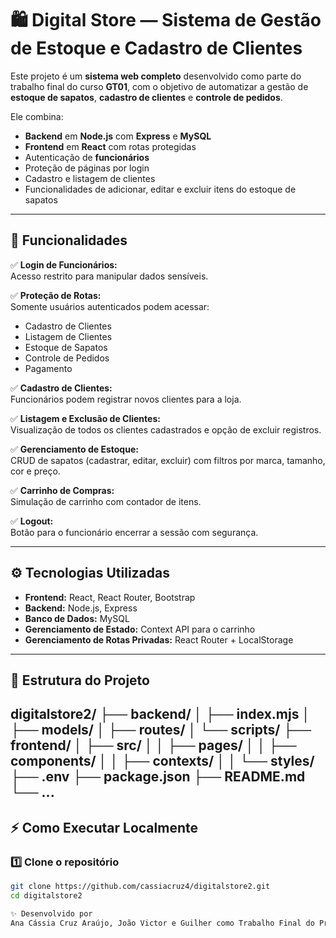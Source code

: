 # 🛍️ Digital Store — Sistema de Gestão de Estoque e Cadastro de Clientes

Este projeto é um **sistema web completo** desenvolvido como parte do trabalho final do curso **GT01**, com o objetivo de automatizar a gestão de **estoque de sapatos**, **cadastro de clientes** e **controle de pedidos**.  

Ele combina:
- **Backend** em **Node.js** com **Express** e **MySQL**
- **Frontend** em **React** com rotas protegidas
- Autenticação de **funcionários**
- Proteção de páginas por login
- Cadastro e listagem de clientes
- Funcionalidades de adicionar, editar e excluir itens do estoque de sapatos

---

## 🚀 **Funcionalidades**

✅ **Login de Funcionários:**  
Acesso restrito para manipular dados sensíveis.  

✅ **Proteção de Rotas:**  
Somente usuários autenticados podem acessar:
- Cadastro de Clientes
- Listagem de Clientes
- Estoque de Sapatos
- Controle de Pedidos
- Pagamento

✅ **Cadastro de Clientes:**  
Funcionários podem registrar novos clientes para a loja.  

✅ **Listagem e Exclusão de Clientes:**  
Visualização de todos os clientes cadastrados e opção de excluir registros.

✅ **Gerenciamento de Estoque:**  
CRUD de sapatos (cadastrar, editar, excluir) com filtros por marca, tamanho, cor e preço.

✅ **Carrinho de Compras:**  
Simulação de carrinho com contador de itens.

✅ **Logout:**  
Botão para o funcionário encerrar a sessão com segurança.

---

## ⚙️ **Tecnologias Utilizadas**

- **Frontend:** React, React Router, Bootstrap
- **Backend:** Node.js, Express
- **Banco de Dados:** MySQL
- **Gerenciamento de Estado:** Context API para o carrinho
- **Gerenciamento de Rotas Privadas:** React Router + LocalStorage

---

## 📂 **Estrutura do Projeto**

digitalstore2/
├── backend/
│ ├── index.mjs
│ ├── models/
│ ├── routes/
│ └── scripts/
├── frontend/
│ ├── src/
│ │ ├── pages/
│ │ ├── components/
│ │ ├── contexts/
│ │ └── styles/
├── .env
├── package.json
├── README.md
└── ...
---


## ⚡ **Como Executar Localmente**

### 1️⃣ Clone o repositório
```bash
git clone https://github.com/cassiacruz4/digitalstore2.git
cd digitalstore2

✨ Desenvolvido por
Ana Cássia Cruz Araújo, João Victor e Guilher como Trabalho Final do Projeto Geração Tech 2025.1


